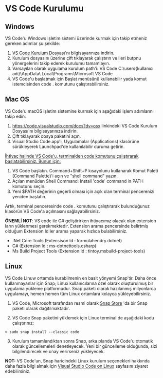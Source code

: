 # VS Code Kurulumu

## Windows

VS Code'u Windows işletim sistemi üzerinde kurmak için takip etmeniz gereken adımlar şu şekilde:

1. [VS Code Kurulum Dosyası](https://go.microsoft.com/fwlink/?LinkID=534107)'nı bilgisayarınıza indirin.
2. Kurulum dosyasını üzerine çift tıklayarak çalıştırın ve ileri butpnu yönergelerini takip ederek kurulumu tamamlayın.
3. Varsayılan olarak uygulama kurulum path'i: VS Code C:\users\{kullanıcı adı}\AppData\ Local\Programs\Microsoft VS Code
4. VS Code'u başlatmak için Başlat menüsünü kullanabilir yada komut istemcisinden code . komutunu çalıştırabilirsiniz.

## Mac OS

VS Code'u macOS işletim sistemine kurmak için aşağıdaki işlem adımlarını takip edin:

1.  https://code.visualstudio.com/docs?dv=osx linkindeki VS Code Kurulum Dosyası'nı bilgisayarınıza indirin.
2.  Çift tıklayarak dosya paketini açın.
3.  Visual Studio Code.app'i, Uygulamalar (Applications) klasörüne sürükleyerek Launchpad'de kullanılabilir duruma getirin.

<u>İhtiyaç halinde VS Code'u, terminalden code komutunu çalıştırarak başlatabilirsiniz. Bunun için:</u>

1. VS Code başlatın.
   Command+Shift+P kısayolunu kullanarak Komut Paleti (Command Palette)'i açın ve "shell command" yazın.
2. Açılan menüden Shell Command: Install 'code' command in PATH komutunu seçin.
3. Yeni $PATH değerinin geçerli olması için açık olan terminal pencerenizi yeniden başlatın.

Artık, terminal penceresinde code . komutunu çalıştırarak bulunduğunuz klasörün VS Code'a açılmasını sağlayabilirsiniz.

**ÖNEMLİ NOT**: VS code ile C# geliştirirken ihtiyacımız olacak olan extension ların yüklenmesi gerekmektedir. Extension arama pencersinde belirtmiş olduğum Extension Id ler arama yaparak hızlıca bulabilirsiniz.

- .Net Core Tools (Extensison Id : formulahendry.dotnet)
- C# (Extension Id : ms-dotnettools.csharp)
- Ms Build Project Tools (Extension Id : tintoy.msbuild-project-tools)

## Linux

VS Code Linuw ortamda kurabilmenin en basit yönyemi Snap'tir. Daha önce kullanmayanlar için Snap; Linux kullanıcılarına özel olarak oluşturulmuş bir uygulama yükleme platformudur. Snap paketi olarak hazılanmış milyonlarca uygulamayı, hemen hemen tüm Linux ortamlara kolayca yükleyebilirsiniz.

1. VS Code, Microsoft tarafından resmi olarak [Snap Store](https://snapcraft.io/) 'da bir Snap paketi olarak dağıtılmaktadır.

2. VS Code Snap paketini yüklemek için Linux terminal de aşağıdaki kodu çalıştırınız:

<code>> sudo snap install --classic code</code>

3. Kurulum tamamlandıktan sonra Snap, arka planda VS Code'u otomatik olarak güncellemeleri denetleyecek. Yeni bir güncelleme olduğunda, sizi bilgilendirecek ve onay verirseniz yükleyecek.

**NOT:** VS Code'un, Snap haricindeki Linux kurulum seçenekleri hakkında daha fazla bilgi almak için [Visual Studio Code on Linux](https://code.visualstudio.com/docs/setup/linux) sayfasını ziyaret edebilirsiniz.
